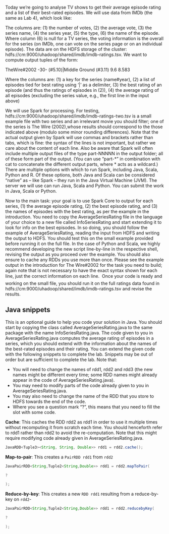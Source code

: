 
Today we’re going to analyse TV shows to get their average episode rating and a list of their best-rated episodes. We will use data from IMDb (the same as Lab 4), which look like:

The columns are: (1) the number of votes, (2) the average vote, (3) the series name, (4) the series year, (5) the type,
(6) the name of the episode. Where column (6) is null for a TV series, the voting information is the overall for the
series (on IMDb, one can vote on the series page or on an individual episode). The data are on the HDFS storage of
the cluster: hdfs://cm:9000/uhadoop/shared/imdb/imdb-ratings.tsv. We want to compute output tuples of the form:

TheWire#2002 -30- (#5.10)|Middle Ground (#3.11) 9.6 8.583

Where the columns are: (1) a key for the series (name#year), (2) a list of episodes tied for best rating using ‘|’
as a delimiter, (3) the best rating of an episode (and thus the ratings of episodes in (2)), (4) the average rating of all
episodes (excluding the series value, e.g., the first line in the input above)

We will use Spark for processing. For testing, hdfs://cm:9000/uhadoop/shared/imdb/imdb-ratings-two.tsv is
a small example file with two series and an irrelevant movie you should filter; one of the series is The Wire (2002),whose
results should correspond to the those indicated above (modulo some minor rounding differences). Note that the actual
output given by Spark will use commas and brackets rather than tabs, which is fine: the syntax of the lines is not
important, but rather we care about the content of each line. Also be aware that Spark will often include
multiple output files of the type part-NNNNN in the output folder; all of these form part of the output. (You
can use “part-*” in combination with cat to concatenate the different output parts, where * acts as a wildcard.)
There are multiple options with which to run Spark, including Java, Scala, Python and R. Of these options, both
Java and Scala can be considered “native” as – like Spark – they run in the Java Virtual Machine (JVM). The server
we will use can run Java, Scala and Python. You can submit the work in Java, Scala or Python.

Now to the main task: your goal is to use Spark Core to output for each series, (1) the average episode rating,
(2) the best episode rating, and (3) the names of episodes with the best rating, as per the example in the
introduction. You need to copy the AverageSeriesRating file in the language of your choice to a new file called
InfoSeriesRating and start extending it to look for info on the best episodes. In so doing, you should follow
the example of AverageSeriesRating, reading the input from HDFS and writing the output to HDFS. You
should test this on the small example provided before running it on the full file. In the case of Python and Scala,
we highly recommend developing the new script line-by-line in the respective shell, revising the output as you
proceed over the example. You should also ensure to cache any RDDs you use more than once. Please see the
example output in the introduction for The Wire#2002 for the task you need to build; again note that is not
necessary to have the exact syntax shown for each line, just the correct information on each line.
 Once your code is ready and working on the small file, you should run it on the full ratings data found in
hdfs://cm:9000/uhadoop/shared/imdb/imdb-ratings.tsv and revise the results.

## Java snippets 

This is an optional guide to help you code your solution in Java. You should start by copying the class called AverageSeriesRating.java to the same package with the name InfoSeriesRating.java. The code given to you in
AverageSeriesRating.java computes the average rating of episodes in a series, which you should extend with the
information about the names of the best-rated episodes and their rating. You can extend the given code with the
following snippets to complete the lab. Snippets may be out of order but are sufficient to complete the lab. Note that:

- You will need to change the names of rdd1, rdd2 and rdd3 (the new names might be different every time;
some RDD names might already appear in the code of AverageSeriesRating.java).
- You may need to modify parts of the code already given to you in AverageSeriesRating.java.
- You may also need to change the name of the RDD that you store to HDFS towards the end of the code.
- Where you see a question mark “?”, this means that you need to fill the slot with some code.

**Cache**: This caches the RDD rdd2 as rdd1 in order to use it multiple times without recomputing it from scratch
each time. You should henceforth refer to rdd1 rather than rdd2 to avoid the re-computation. Note that this might require modifying code already given in AverageSeriesRating.java.

```Java 
JavaRDD<Tuple3><String, String, Double>> rdd1 = rdd2.cache();
```

**Map-to-pair**: This creates a `PairRDD rdd1` from `rdd2` 

```Java 
JavaPairRDD<String,Tuple2<String,Double>> rdd1 = rdd2.mapToPair(

?

);
```

**Reduce-by-key**: This creates a new `RDD rdd1` resulting from a reduce-by-key on `rdd2`-  

```Java 
JavaPairRDD<String,Tuple2<String,Double>> rdd1 = rdd2.reducebyKey(

?

);